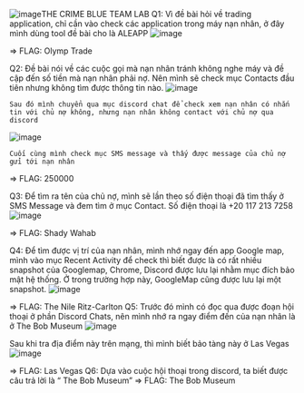 ![image](https://github.com/user-attachments/assets/c5662a4f-a1eb-45d7-9c38-b22c3f45ab9c)THE CRIME BLUE TEAM LAB
Q1:
	Vì đề bài hỏi về trading application, chỉ cần vào check các application trong máy nạn nhân, ở đây mình dùng tool đề bài cho là ALEAPP
![image](https://github.com/user-attachments/assets/ff177d7f-8442-4c52-9909-dc315ad6ac88)

=>	FLAG: Olymp Trade

Q2:
	Đề bài nói về các cuộc gọi mà nạn nhân tránh không nghe máy và đề cập đến số tiền mà nạn nhân phải nợ. Nên mình sẽ check mục Contacts đầu tiên nhưng không tìm được thông tin nào.
![image](https://github.com/user-attachments/assets/d689cba2-72b4-4f89-a7ae-a5b2a16133fc)

	Sau đó mình chuyển qua mục discord chat để check xem nạn nhân có nhắn tin với chủ nợ không, nhưng nạn nhân không contact với chủ nợ qua discord
 ![image](https://github.com/user-attachments/assets/cb0c21b4-8847-4d19-a0c5-06abe4f6e82c)


	Cuối cùng mình check mục SMS message và thấy được message của chủ nợ gửi tới nạn nhân
 
=>	FLAG: 250000

Q3:
	Để tìm ra tên của chủ nợ, mình sẽ lần theo số điện thoại đã tìm thấy ở SMS Message và đem tìm ở mục Contact. Số điện thoại là +20 117 213 7258
 ![image](https://github.com/user-attachments/assets/e8c5303a-c870-46df-8e7e-720505d4279b)

=>	FLAG: Shady Wahab

Q4:
	Để tìm được vị trí của nạn nhân, mình nhớ ngay đến app Google map, mình vào mục Recent Activity để check thì biết được là có rất nhiều snapshot của Googlemap, Chrome, Discord được lưu lại nhằm mục đích bảo mật hệ thống. Ở trong trường hợp này, GoogleMap cũng được lưu lại một snapshot. 
![image](https://github.com/user-attachments/assets/1615bce5-2a7f-4366-8a78-2ae648457e1c)

=>	FLAG: The Nile Ritz-Carlton
Q5:
	Trước đó mình có đọc qua được đoạn hội thoại ở phần Discord Chats, nên mình nhớ ra ngay điểm đến của nạn nhân là ở The Bob Museum
 ![image](https://github.com/user-attachments/assets/7b451de5-440b-45eb-a836-c177ab1bc240)


Sau khi tra địa điểm này trên mạng, thì mình biết bảo tàng này ở Las Vegas
 ![image](https://github.com/user-attachments/assets/52e9fc4e-caf7-40e5-b68c-307172d8d9f7)


=>	FLAG: Las Vegas
Q6:
	Dựa vào cuộc hội thoại trong discord, ta biết được câu trả lời là “ The Bob Museum” 
=>	FLAG: The Bob Museum
 



